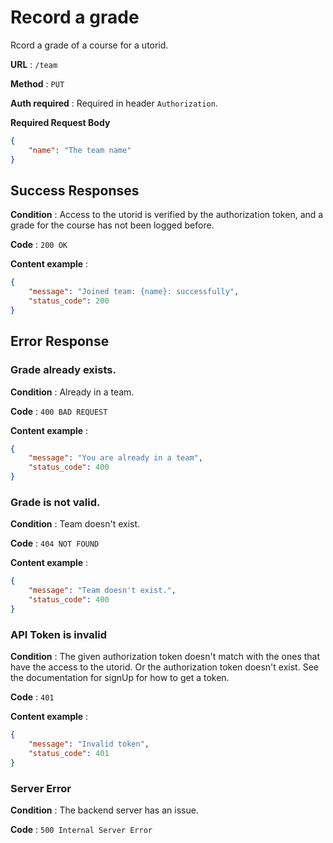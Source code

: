 # Record a grade

Rcord a grade of a course for a utorid.

**URL** : `/team`

**Method** : `PUT`

**Auth required** : Required in header `Authorization`.

**Required Request Body**
```json
{
    "name": "The team name"
}
```
## Success Responses

**Condition** : Access to the utorid is verified by the authorization token, and a grade for the course has not been logged before.

**Code** : `200 OK`

**Content example** : 

```json
{
    "message": "Joined team: {name}: successfully",
    "status_code": 200
}
```

## Error Response

### Grade already exists.

**Condition** : Already in a team.

**Code** : `400 BAD REQUEST`

**Content example** :

```json
{
    "message": "You are already in a team",
    "status_code": 400
}
```

### Grade is not valid.

**Condition** : Team doesn't exist.

**Code** : `404 NOT FOUND`

**Content example** :

```json
{
    "message": "Team doesn't exist.",
    "status_code": 400
}
```

### API Token is invalid

**Condition** : The given authorization token doesn't match with the ones that have the access to the utorid. Or the authorization token doesn't exist.
See the documentation for signUp for how to get a token.

**Code** : `401`

**Content example** :

```json
{
    "message": "Invalid token",
    "status_code": 401
}
```

### Server Error

**Condition** : The backend server has an issue.

**Code** : `500 Internal Server Error`